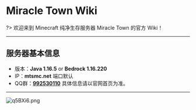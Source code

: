 # **Miracle Town Wiki** 

?> 欢迎来到 Minecraft 纯净生存服务器 Miracle Town 的官方 Wiki！
***
## **服务器基本信息**
- 版本：**Java 1.16.5** or **Bedrock 1.16.220**
- IP：**mtsmc.net** 端口默认
- QQ群：<u>**992530110**</u>
具体信息请以官网首页为准。

***
![q5BXi6.png](https://s1.ax1x.com/2022/04/01/q5BXi6.png ':size=80%')